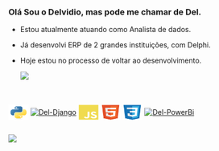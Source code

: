 ### Olá Sou o Delvidio, mas pode me chamar de Del.

- Estou atualmente atuando como Analista de dados.
- Já desenvolvi ERP de 2 grandes instituições, com Delphi.
- Hoje estou no processo de voltar ao desenvolvimento. 

  <div>
    <a href="https://github.com/delvidioneto">
    <img height="180em" src="https://github-readme-stats.vercel.app/api?username=delvidioneto&show_icons=true&theme=merko"/>
<!--     <img height="180em" src="https://github-readme-stats.vercel.app/api/top-langs/?username=delvidioneto&layout=compact&langs_count=16&theme=merko"/> -->
  </div>
  
##
  
  <div style="display: inline_block"><br>
    <a href="https://www.python.org/"><img align="center" alt="Del-Python" height="30" width="40" src="https://raw.githubusercontent.com/devicons/devicon/master/icons/python/python-original.svg"></a>
    <a href="https://www.djangoproject.com/"><img align="center" alt="Del-Django" height="30" width="30" src="https://www.svgrepo.com/show/353657/django-icon.svg"></a>
    <a href="https://developer.mozilla.org/pt-BR/docs/Web/JavaScript"><img align="center" alt="Del-Js" height="30" width="40" src="https://raw.githubusercontent.com/devicons/devicon/master/icons/javascript/javascript-plain.svg"></a>  
    <a href="https://developer.mozilla.org/pt-BR/docs/Web/HTML"><img align="center" alt="Del-HTML" height="30" width="40" src="https://raw.githubusercontent.com/devicons/devicon/master/icons/html5/html5-original.svg"></a>
    <a href="https://developer.mozilla.org/pt-BR/docs/Web/CSS"><img align="center" alt="Del-CSS" height="30" width="40" src="https://raw.githubusercontent.com/devicons/devicon/master/icons/css3/css3-original.svg"></a>
    <a href="https://powerbi.microsoft.com/pt-br/"><img align="center" alt="Del-PowerBi" height="30" width="30" src="https://cdn-icons-png.flaticon.com/128/12250/12250738.png"></a>
  </div>
  
##
  
  <div> 
    <a href="https://www.linkedin.com/in/delvidioneto/" target="_blank"><img src="https://img.shields.io/badge/-LinkedIn-%230077B5?style=for-the-badge&logo=linkedin&logoColor=white" target="_blank"></a> 
  </div>
